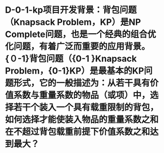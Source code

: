 # D-0-1-kp项目开发背景：背包问题（Knapsack Problem，KP）是NP Complete问题，也是一个经典的组合优化问题，有着广泛而重要的应用背景。{０-1}背包问题（{0-1 }Knapsack Problem，{0-1}KP）是最基本的KP问题形式，它的一般描述为：从若干具有价值系数与重量系数的物品（或项）中，选择若干个装入一个具有载重限制的背包，如何选择才能使装入物品的重量系数之和在不超过背包载重前提下价值系数之和达到最大？
